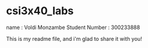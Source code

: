 # csi3x40_labs
name : Voldi Monzambe
Student Number : 300233888

This is my readme file, and i'm glad to share it with you!